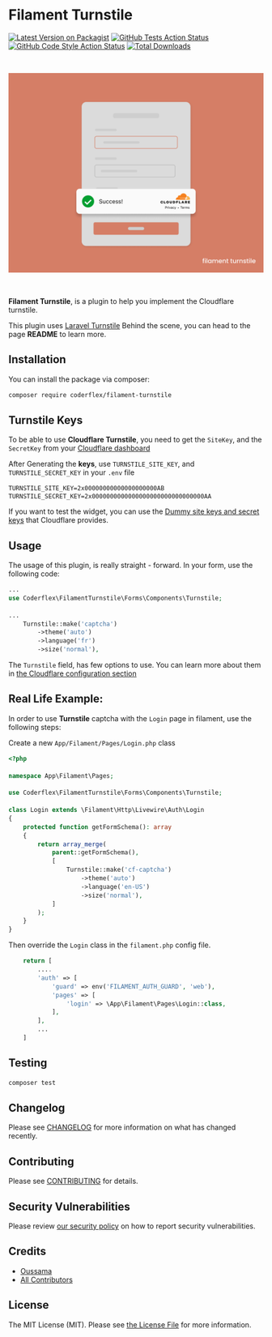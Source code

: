 # Filament Turnstile

[![Latest Version on Packagist](https://img.shields.io/packagist/v/coderflex/filament-turnstile.svg?style=flat-square)](https://packagist.org/packages/coderflex/filament-turnstile)
[![GitHub Tests Action Status](https://img.shields.io/github/actions/workflow/status/coderflexx/filament-turnstile/run-tests.yml?branch=main&label=tests&style=flat-square)](https://github.com/coderflexx/filament-turnstile/actions?query=workflow%3Arun-tests+branch%3Amain)
[![GitHub Code Style Action Status](https://img.shields.io/github/actions/workflow/status/coderflexx/filament-turnstile/fix-php-code-style-issues.yml?branch=main&label=code%20style&style=flat-square)](https://github.com/coderflexx/filament-turnstile/actions?query=workflow%3A"Fix+PHP+code+style+issues"+branch%3Amain)
[![Total Downloads](https://img.shields.io/packagist/dt/coderflex/filament-turnstile.svg?style=flat-square)](https://packagist.org/packages/coderflex/filament-turnstile)

</br>

![Login Screen screenshot](https://github.com/coderflexx/filament-turnstile/raw/1.x/art/login_screen.png)

</br>

__Filament Turnstile__, is a plugin to help you implement the Cloudflare turnstile. 

This plugin uses [Laravel Turnstile](https://github.com/coderflexx/laravel-turnstile) Behind the scene, you can head to the page __README__ to learn more.

## Installation
You can install the package via composer:


```bash
composer require coderflex/filament-turnstile
```


## Turnstile Keys
To be able to use __Cloudflare Turnstile__, you need to get the `SiteKey`, and the `SecretKey` from your [Cloudflare dashboard](https://developers.cloudflare.com/turnstile/get-started/#get-a-sitekey-and-secret-key)

After Generating the __keys__, use `TURNSTILE_SITE_KEY`, and `TURNSTILE_SECRET_KEY` in your `.env` file

```.env
TURNSTILE_SITE_KEY=2x00000000000000000000AB
TURNSTILE_SECRET_KEY=2x0000000000000000000000000000000AA
```

If you want to test the widget, you can use the [Dummy site keys and secret keys](https://developers.cloudflare.com/turnstile/reference/testing/) that Cloudflare provides.

## Usage

The usage of this plugin, is really straight - forward. In your form, use the following code:

```php
...
use Coderflex\FilamentTurnstile\Forms\Components\Turnstile;

...
    Turnstile::make('captcha')
        ->theme('auto')
        ->language('fr')
        ->size('normal'),
```

The `Turnstile` field, has few options to use. You can learn more about them in [the Cloudflare configuration section](https://developers.cloudflare.com/turnstile/get-started/client-side-rendering/#configurations)

## Real Life Example:
In order to use __Turnstile__ captcha with the `Login` page in filament, use the following steps:

Create a new `App/Filament/Pages/Login.php` class

```php
<?php

namespace App\Filament\Pages;

use Coderflex\FilamentTurnstile\Forms\Components\Turnstile;

class Login extends \Filament\Http\Livewire\Auth\Login
{
    protected function getFormSchema(): array
    {
        return array_merge(
            parent::getFormSchema(),
            [
                Turnstile::make('cf-captcha')
                    ->theme('auto')
                    ->language('en-US')
                    ->size('normal'),
            ]
        );
    }
}
```

Then override the `Login` class in the `filament.php` config file.

```php
    return [
        ....
        'auth' => [
            'guard' => env('FILAMENT_AUTH_GUARD', 'web'),
            'pages' => [
                'login' => \App\Filament\Pages\Login::class,
            ],
        ],
        ...
    ]
```
## Testing

```bash
composer test
```

## Changelog

Please see [CHANGELOG](CHANGELOG.md) for more information on what has changed recently.

## Contributing

Please see [CONTRIBUTING](CONTRIBUTING.md) for details.

## Security Vulnerabilities

Please review [our security policy](../../security/policy) on how to report security vulnerabilities.

## Credits

- [Oussama](https://github.com/ousid)
- [All Contributors](../../contributors)

## License

The MIT License (MIT). Please see [the License File](LICENSE.md) for more information.
